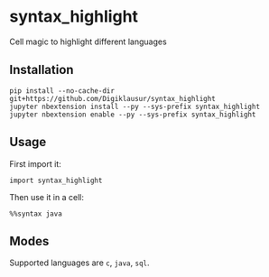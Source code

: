 # syntax_highlight
Cell magic to highlight different languages

## Installation

```
pip install --no-cache-dir git+https://github.com/Digiklausur/syntax_highlight
jupyter nbextension install --py --sys-prefix syntax_highlight
jupyter nbextension enable --py --sys-prefix syntax_highlight
```

## Usage

First import it:

`import syntax_highlight`

Then use it in a cell:

`%%syntax java`

## Modes

Supported languages are `c`, `java`, `sql`.

